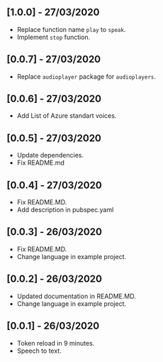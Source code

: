 ## [1.0.0] - 27/03/2020

* Replace function name `play` to `speak`.
* Implement `stop` function.

## [0.0.7] - 27/03/2020

* Replace `audioplayer` package for `audioplayers`.

## [0.0.6] - 27/03/2020

* Add List of Azure standart voices.

## [0.0.5] - 27/03/2020

* Update dependencies.
* Fix README.md

## [0.0.4] - 27/03/2020

* Fix README.MD.
* Add description in pubspec.yaml

## [0.0.3] - 26/03/2020

* Fix README.MD.
* Change language in example project.

## [0.0.2] - 26/03/2020

* Updated documentation in README.MD.
* Change language in example project.

## [0.0.1] - 26/03/2020

* Token reload in 9 minutes.
* Speech to text.
